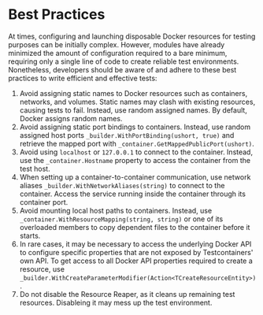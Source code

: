 # Best Practices

At times, configuring and launching disposable Docker resources for testing purposes can be initially complex. However, modules have already minimized the amount of configuration required to a bare minimum, requiring only a single line of code to create reliable test environments. Nonetheless, developers should be aware of and adhere to these best practices to write efficient and effective tests:

1. Avoid assigning static names to Docker resources such as containers, networks, and volumes. Static names may clash with existing resources, causing tests to fail. Instead, use random assigned names. By default, Docker assigns random names.
2. Avoid assigning static port bindings to containers. Instead, use random assigned host ports `_builder.WithPortBinding(ushort, true)` and retrieve the mapped port with `_container.GetMappedPublicPort(ushort)`.
3. Avoid using `localhost` or `127.0.0.1` to connect to the container. Instead, use the `_container.Hostname` property to access the container from the test host.
4. When setting up a container-to-container communication, use network aliases `_builder.WithNetworkAliases(string)` to connect to the container. Access the service running inside the container through its container port.
5. Avoid mounting local host paths to containers. Instead, use `_container.WithResourceMapping(string, string)` or one of its overloaded members to copy dependent files to the container before it starts.
6. In rare cases, it may be necessary to access the underlying Docker API to configure specific properties that are not exposed by Testcontainers' own API. To get access to all Docker API properties required to create a resource, use `_builder.WithCreateParameterModifier(Action<TCreateResourceEntity>)`.
7. Do not disable the Resource Reaper, as it cleans up remaining test resources. Disableing it may mess up the test environment.
